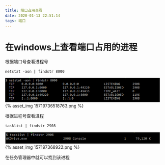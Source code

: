 ```yaml
---
title: 端口占用查看
date: 2020-01-13 22:51:14
tags: 端口
---
```


# 在windows上查看端口占用的进程

根据端口号查看进程号
```
netstat -aon | findstr 8000
```

![](./端口占用查看/15719736518763.png)
{% asset_img 15719736518763.png %}

根据进程号查看进程
```
tasklist | findstr 2908
```

![](./端口占用查看/157197368922.png)
{% asset_img 157197368922.png %}

在任务管理器中就可以找到该进程
